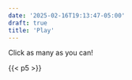 ```yaml
---
date: '2025-02-16T19:13:47-05:00'
draft: true
title: 'Play'
---
```

Click as many as you can!

{{< p5 >}}